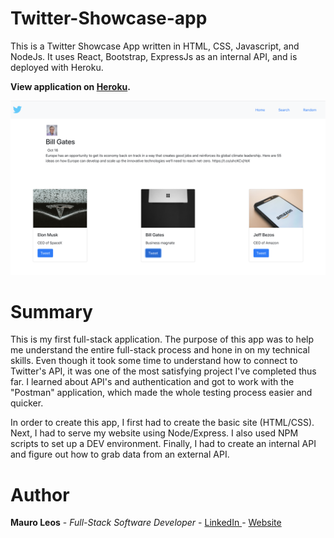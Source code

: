 # Twitter-Showcase-app

This is a Twitter Showcase App written in HTML, CSS, Javascript, and NodeJs. It uses React, Bootstrap, ExpressJs as an internal API, and is deployed with Heroku.

<strong>View application on <a href="https://twitter-showcase-app-ml.herokuapp.com/"><b>Heroku</b></a>.</strong>

<img src="image/twitter-showcase-app.png" alt="image">

# Summary

This is my first full-stack application. The purpose of this app was to help me understand the entire full-stack process and hone in on my technical skills. Even though it took some time to understand how to connect to Twitter's API, it was one of the most satisfying project I've completed thus far. I learned about API's and authentication and got to work with the "Postman" application, which made the whole testing process easier and quicker.

In order to create this app, I first had to create the basic site (HTML/CSS). Next, I had to serve my website using Node/Express. I also used NPM scripts to set up a DEV environment. Finally, I had to create an internal API and figure out how to grab data from an external API.

# Author
<strong>Mauro Leos</strong> - <i>Full-Stack Software Developer</i> - <a href="https://www.linkedin.com/in/mauro-leos-b4103a11b/">LinkedIn </a> - <a href="https://www.mauroleos.com//">Website</a>
